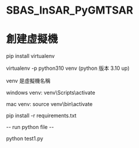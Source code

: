 # SBAS_InSAR_PyGMTSAR

# 創建虛擬機

pip install virtualenv

virtualenv -p python310 venv  (python 版本 3.10 up)

venv 是虛擬機名稱

windows venv:
    venv\Scripts\activate
    
mac venv:
    source venv\bin\activate

pip install -r requirements.txt

-- run python file --

python test1.py 
